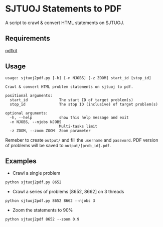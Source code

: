# SJTUOJ Statements to PDF

A script to crawl & convert HTML statements on SJTUOJ.

## Requirements

[pdfkit](https://github.com/JazzCore/python-pdfkit/)

## Usage

```
usage: sjtuoj2pdf.py [-h] [-n NJOBS] [-z ZOOM] start_id [stop_id]

Crawl & convert HTML problem statements on sjtuoj to pdf.

positional arguments:
  start_id              The start ID of target problem(s)
  stop_id               The stop ID (inclusive) of target problem(s)

optional arguments:
  -h, --help            show this help message and exit
  -n NJOBS, --njobs NJOBS
                        Multi-tasks limit
  -z ZOOM, --zoom ZOOM  Zoom parameter
```

Remeber to create `output/` and fill the `username` and `password`. PDF version of problems will be saved to `output/[prob_id].pdf`.

## Examples

- Crawl a single problem

```
python sjtuoj2pdf.py 8652
```

- Crawl a series of problems [8652, 8662] on 3 threads

```
python sjtuoj2pdf.py 8652 8662 --njobs 3
```

- Zoom the statements to 90%

```
python sjtuoj2pdf 8652 --zoom 0.9
```
